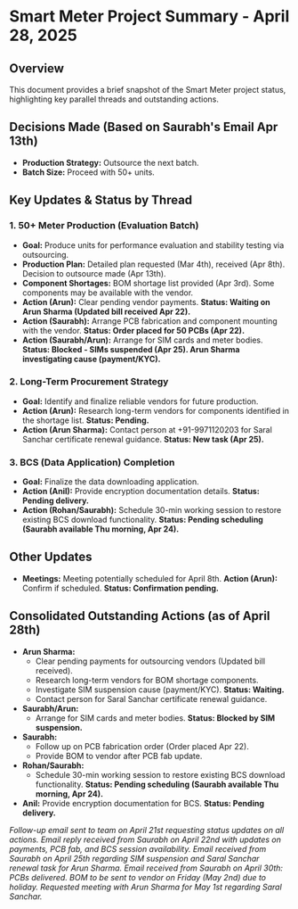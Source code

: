 # Smart Meter Project Summary - April 28, 2025

## Overview
This document provides a brief snapshot of the Smart Meter project status, highlighting key parallel threads and outstanding actions.

## Decisions Made (Based on Saurabh's Email Apr 13th)
*   **Production Strategy:** Outsource the next batch.
*   **Batch Size:** Proceed with 50+ units.

## Key Updates & Status by Thread

### 1. 50+ Meter Production (Evaluation Batch)
*   **Goal:** Produce units for performance evaluation and stability testing via outsourcing.
*   **Production Plan:** Detailed plan requested (Mar 4th), received (Apr 8th). Decision to outsource made (Apr 13th).
*   **Component Shortages:** BOM shortage list provided (Apr 3rd). Some components may be available with the vendor.
*   **Action (Arun):** Clear pending vendor payments. **Status: Waiting on Arun Sharma (Updated bill received Apr 22).**
*   **Action (Saurabh):** Arrange PCB fabrication and component mounting with the vendor. **Status: Order placed for 50 PCBs (Apr 22).**
*   **Action (Saurabh/Arun):** Arrange for SIM cards and meter bodies. **Status: Blocked - SIMs suspended (Apr 25). Arun Sharma investigating cause (payment/KYC).**

### 2. Long-Term Procurement Strategy
*   **Goal:** Identify and finalize reliable vendors for future production.
*   **Action (Arun):** Research long-term vendors for components identified in the shortage list. **Status: Pending.**
*   **Action (Arun Sharma):** Contact person at +91-9971120203 for Saral Sanchar certificate renewal guidance. **Status: New task (Apr 25).**

### 3. BCS (Data Application) Completion
*   **Goal:** Finalize the data downloading application.
*   **Action (Anil):** Provide encryption documentation details. **Status: Pending delivery.**
*   **Action (Rohan/Saurabh):** Schedule 30-min working session to restore existing BCS download functionality. **Status: Pending scheduling (Saurabh available Thu morning, Apr 24).**

## Other Updates
*   **Meetings:** Meeting potentially scheduled for April 8th. **Action (Arun):** Confirm if scheduled. **Status: Confirmation pending.**

## Consolidated Outstanding Actions (as of April 28th)

*   **Arun Sharma:**
    *   Clear pending payments for outsourcing vendors (Updated bill received).
    *   Research long-term vendors for BOM shortage components.
    *   Investigate SIM suspension cause (payment/KYC). **Status: Waiting.**
    *   Contact person for Saral Sanchar certificate renewal guidance.
*   **Saurabh/Arun:**
    *   Arrange for SIM cards and meter bodies. **Status: Blocked by SIM suspension.**
*   **Saurabh:**
    *   Follow up on PCB fabrication order (Order placed Apr 22).
    *   Provide BOM to vendor after PCB fab update.
*   **Rohan/Saurabh:**
    *   Schedule 30-min working session to restore existing BCS download functionality. **Status: Pending scheduling (Saurabh available Thu morning, Apr 24).**
*   **Anil:** Provide encryption documentation for BCS. **Status: Pending delivery.**

*Follow-up email sent to team on April 21st requesting status updates on all actions.*
*Email reply received from Saurabh on April 22nd with updates on payments, PCB fab, and BCS session availability.*
*Email received from Saurabh on April 25th regarding SIM suspension and Saral Sanchar renewal task for Arun Sharma.*
*Email received from Saurabh on April 30th: PCBs delivered. BOM to be sent to vendor on Friday (May 2nd) due to holiday. Requested meeting with Arun Sharma for May 1st regarding Saral Sanchar.*
